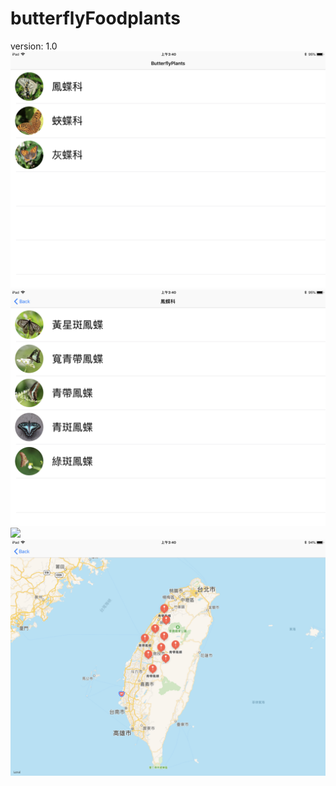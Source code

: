 # butterflyFoodplants
version: 1.0
<img src="https://github.com/seng96/butterflyFoodplants/blob/master/%E5%9C%96%E7%89%87/1.PNG?raw=true" />
<img src="https://github.com/seng96/butterflyFoodplants/blob/master/%E5%9C%96%E7%89%87/2.PNG?raw=true" />
<img src="https://github.com/seng96/butterflyFoodplants/blob/master/%E5%9C%96%E7%89%87/3.PNG?raw=true" />
<img src="https://github.com/seng96/butterflyFoodplants/blob/master/%E5%9C%96%E7%89%87/4.PNG?raw=true" />
